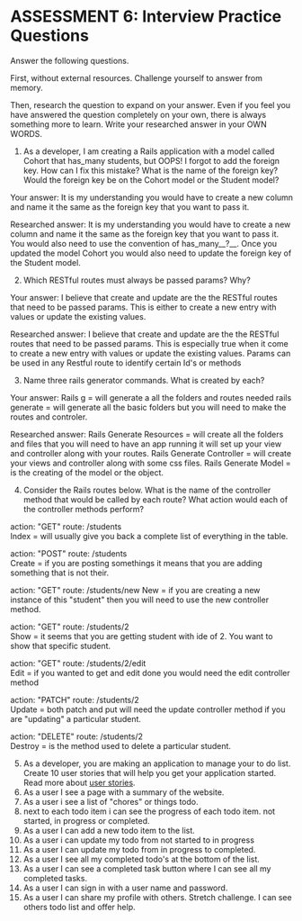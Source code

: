 # ASSESSMENT 6: Interview Practice Questions
Answer the following questions.

First, without external resources. Challenge yourself to answer from memory.

Then, research the question to expand on your answer. Even if you feel you have answered the question completely on your own, there is always something more to learn. Write your researched answer in your OWN WORDS.

1. As a developer, I am creating a Rails application with a model called Cohort that has_many students, but OOPS! I forgot to add the foreign key. How can I fix this mistake? What is the name of the foreign key? Would the foreign key be on the Cohort model or the Student model?

  Your answer:
  It is my understanding you would have to create a new column and name it the same as the foreign key that you want to pass it.

  Researched answer:
It is my understanding you would have to create a new column and name it the same as the foreign key that you want to pass it. You would also need to use the convention of has_many__?__.  Once you updated the model Cohort  you would also need to update the foreign key of the Student model.


2. Which RESTful routes must always be passed params? Why?

  Your answer:
  I believe that create and update are the the RESTful routes that need to be passed params.  This is either to create a new entry with values or update the existing values.

  Researched answer:
  I believe that create and update are the the RESTful routes that need to be passed params.  This is especially true when it come to create a new entry with values or update the existing values.  Params can be used in any Restful route to identify certain Id's or methods


3. Name three rails generator commands. What is created by each?

  Your answer:
  Rails g = will generate a all the folders and routes needed
  rails generate = will generate all the basic folders but you will need to make the routes and controler.

  Researched answer:
  Rails Generate Resources = will create all the folders and files that you will need to have an app running it will set up your view and controller along with your routes.
  Rails Generate Controller = will create your views and controller along with some css files.
  Rails Generate Model = is the creating of the model or the object.


4. Consider the Rails routes below. What is the name of the controller method that would be called by each route? What action would each of the controller methods perform?

action: "GET"    route: /students   
Index = will usually give you back a complete list of everything in the table.

action: "POST"   route: /students   
Create =  if you are posting somethings it means that you are adding something that is not their.

action: "GET"    route: /students/new 
New = if you are creating a new instance of this "student" then you will need to use the new controller method.

action: "GET"    route: /students/2  
Show = it seems that you are getting student with ide of 2.  You want to show that specific student.

action: "GET"    route: /students/2/edit    
Edit = if you wanted to get and edit done you would need the edit controller method

action: "PATCH"  route: /students/2     
Update = both patch and put will need the update controller method if you are "updating" a particular student.

action: "DELETE" route: /students/2      
Destroy = is the method used to delete a particular student.



5. As a developer, you are making an application to manage your to do list. Create 10 user stories that will help you get your application started. Read more about [user stories](https://www.atlassian.com/agile/project-management/user-stories).
1. As a user I see a page with a summary of the website.
2. As a user i see a list of "chores" or things todo.
3. next to each todo item i can see the progress of each todo item.  not started, in progress or completed.
4. As a user I can add a new todo item to the list. 
5. As a user i can update my todo from not started to in progress
6. As a user I can update my todo from in progress to completed.
7. As a user I see all my completed todo's at the bottom of the list.
8. As a user I can see a completed task button where I can see all my completed tasks.
9. As a user I can sign in with a user name and password.
10. As a user I can share my profile with others.
Stretch challenge.  I can see others todo list and offer help.
